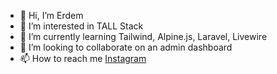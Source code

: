 - 👋 Hi, I’m Erdem
- 👀 I’m interested in TALL Stack
- 🌱 I’m currently learning Tailwind, Alpine.js, Laravel, Livewire
- 💞️ I’m looking to collaborate on an admin dashboard 
- 📫 How to reach me <a href="https://www.instagram.com/nivosisweb_yazilim/">Instagram</a> 

<!---
Sntrdm/Sntrdm is a ✨ special ✨ repository because its `README.md` (this file) appears on your GitHub profile.
You can click the Preview link to take a look at your changes.
--->
